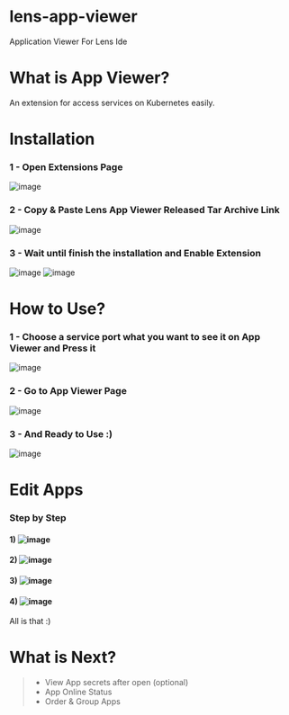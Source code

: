 # lens-app-viewer
Application Viewer For Lens Ide

# What is App Viewer?
An extension for access services on Kubernetes easily.

# Installation
### 1 - Open Extensions Page
![image](https://user-images.githubusercontent.com/28162520/132977527-9b5736a3-9fcf-4929-ac7e-859c7d658591.png)
### 2 - Copy & Paste Lens App Viewer Released Tar Archive Link
![image](https://user-images.githubusercontent.com/28162520/132977575-73ecf1eb-b09f-4f53-94e7-e74c3286ad54.png)
### 3 - Wait until finish the installation and Enable Extension
![image](https://user-images.githubusercontent.com/28162520/132977592-f98d636b-a234-4904-8931-745f8ab1ed7c.png)
![image](https://user-images.githubusercontent.com/28162520/132977603-7154ef04-3672-47a1-a6eb-b96456cf85ee.png)

# How to Use?
### 1 - Choose a service port what you want to see it on App Viewer and Press it
![image](https://user-images.githubusercontent.com/28162520/132977667-e8913552-ad8c-498e-852d-a05837f1d5c5.png)
### 2 - Go to App Viewer Page
![image](https://user-images.githubusercontent.com/28162520/132977689-27d46850-e0a2-4f49-aa04-cdb3128e9241.png)
### 3 - And Ready to Use :)
![image](https://user-images.githubusercontent.com/28162520/132977694-b9032317-ef81-4003-afe5-0d14287535c5.png)

# Edit Apps
### Step by Step
#### 1) ![image](https://user-images.githubusercontent.com/28162520/132977760-3202f3ce-882a-4666-b73e-f2d5406dea28.png)
#### 2) ![image](https://user-images.githubusercontent.com/28162520/132977762-064bc975-40b5-4f09-9de4-4b29278fc076.png)
#### 3) ![image](https://user-images.githubusercontent.com/28162520/132977768-e6af46b1-2ffd-4e3e-9221-eb41a68cec35.png)
#### 4) ![image](https://user-images.githubusercontent.com/28162520/132977779-133b9356-8b39-4966-8609-f8f53471f4fc.png)

All is that :)

# What is Next?
> - View App secrets after open (optional)
> - App Online Status
> - Order & Group Apps
